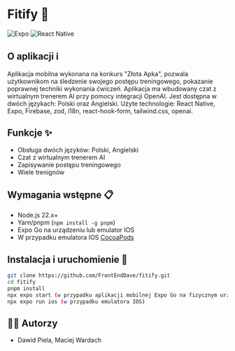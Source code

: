 # Fitify 📱

![Expo](https://img.shields.io/badge/expo-1C1E24?style=for-the-badge&logo=expo&logoColor=white)
![React Native](https://img.shields.io/badge/react_native-%2320232a.svg?style=for-the-badge&logo=react&logoColor=%2361DAFB)

## O aplikacji ℹ️
Aplikacja mobilna wykonana na konkurs "Złota Apka", pozwala użytkownikom na śledzenie swojego postępu treningowego, pokazanie poprawnej techniki wykonania ćwiczeń. Aplikacja ma wbudowany czat z wirtualnym trenerem AI przy pomocy integracji OpenAI. Jest dostępna w dwóch językach: Polski oraz Angielski. Użyte technologie: React Native, Expo, Firebase, zod, i18n, react-hook-form, tailwind.css, openai.

## Funkcje ✨
- Obsługa dwóch języków: Polski, Angielski
- Czat z wirtualnym trenerem AI
- Zapisywanie postępu treningowego
- Wiele trenignów 

## Wymagania wstępne 📋
- Node.js 22.x+
- Yarn/pnpm (`npm install -g pnpm`)
- Expo Go na urządzeniu lub emulator IOS
- W przypadku emulatora IOS [CocoaPods](https://cocoapods.org/)

## Instalacja i uruchomienie 🚀
```bash
git clone https://github.com/FrontEndDave/fitify.git
cd fitify
pnpm install
npx expo start (w przypadku aplikacji mobilnej Expo Go na fizycznym urządzeniu)
npx expo run ios (w przypadku emulatora IOS)
```

## 🧑‍💻 Autorzy
- Dawid Piela, Maciej Wardach
